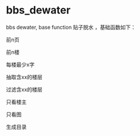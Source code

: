 bbs_dewater
===========

bbs dewater, base function 贴子脱水 ，基础函数如下：

前n页

前n楼

每楼最少x字

抽取含xx的楼层

过滤含xx的楼层

只看楼主

只看图

生成目录
